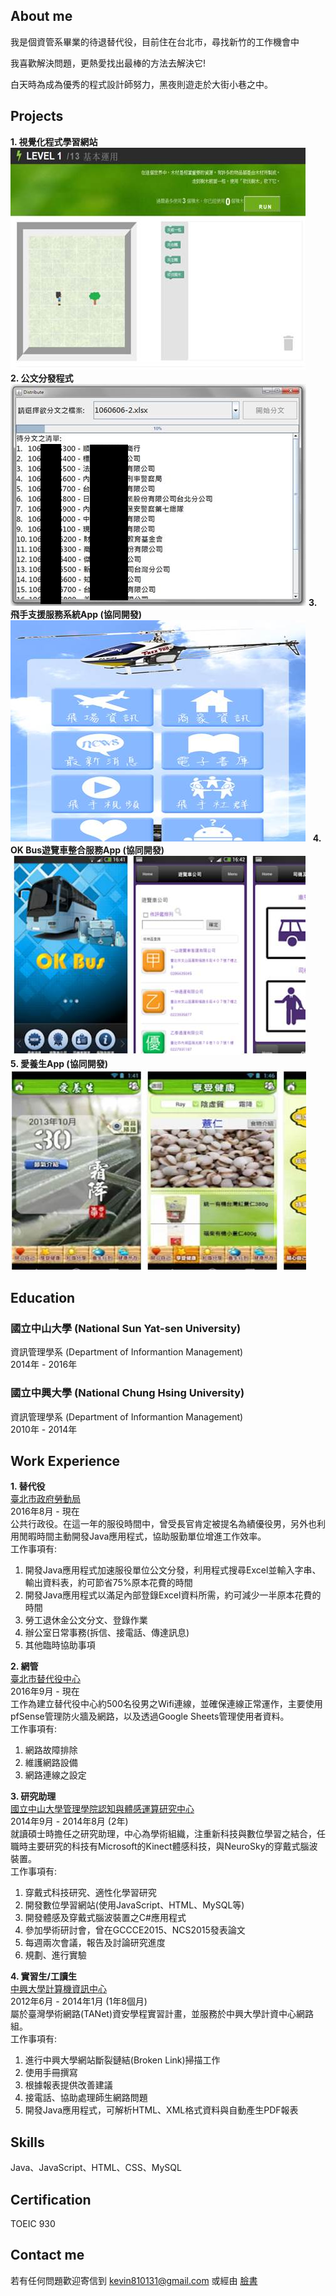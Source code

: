 ## About me
我是個資管系畢業的待退替代役，目前住在台北市，尋找新竹的工作機會中  

我喜歡解決問題，更熱愛找出最棒的方法去解決它!

白天時為成為優秀的程式設計師努力，黑夜則遊走於大街小巷之中。

## Projects
**1. 視覺化程式學習網站**  
[![](LPO.jpg)](https://xyuanlai.github.io/LearnProgrammingOnline/)  
**2. 公文分發程式**  
![](Dis.jpg) 
**3. 飛手支援服務系統App (協同開發)**   
[![](FH.jpg)](https://xyuanlai.github.io/OKBus/)  
**4. OK Bus遊覽車整合服務App (協同開發)**  
[![](OKBus.jpg)](https://play.google.com/store/apps/details?id=nchu.mis.okbus_beta)  
**5. 愛養生App (協同開發)**  
[![](Health.jpg)](https://play.google.com/store/apps/details?id=com.ksi.ihealth)   
 
## Education
### 國立中山大學 (National Sun Yat-sen University)
資訊管理學系 (Department of Informantion Management)  
2014年 - 2016年

### 國立中興大學 (National Chung Hsing University)
資訊管理學系 (Department of Informantion Management)  
2010年 - 2014年
  
  
## Work Experience
**1. 替代役**  
[臺北市政府勞動局](http://bola.gov.taipei)  
2016年8月 - 現在  
公共行政役。在這一年的服役時間中，曾受長官肯定被提名為績優役男，另外也利用閒暇時間主動開發Java應用程式，協助服勤單位增進工作效率。  
工作事項有:
1. 開發Java應用程式加速服役單位公文分發，利用程式搜尋Excel並輸入字串、輸出資料表，約可節省75%原本花費的時間
2. 開發Java應用程式以滿足內部登錄Excel資料所需，約可減少一半原本花費的時間
3. 勞工退休金公文分文、登錄作業
4. 辦公室日常事務(拆信、接電話、傳達訊息)
5. 其他臨時協助事項

**2. 網管**  
[臺北市替代役中心](http://docms.gov.taipei/ct.asp?xItem=94238860&ctNode=13655&mp=121011)  
2016年9月 - 現在  
工作為建立替代役中心約500名役男之Wifi連線，並確保連線正常運作，主要使用pfSense管理防火牆及網路，以及透過Google Sheets管理使用者資料。  
工作事項有:
1. 網路故障排除
2. 維護網路設備
3. 網路連線之設定

**3. 研究助理**  
[國立中山大學管理學院認知與體感運算研究中心](http://cgc.nsysu.edu.tw/bin/home.php)  
2014年9月 - 2014年8月 (2年)  
就讀碩士時擔任之研究助理，中心為學術組織，注重新科技與數位學習之結合，任職時主要研究的科技有Microsoft的Kinect體感科技，與NeuroSky的穿戴式腦波裝置。  
工作事項有:
1. 穿戴式科技研究、適性化學習研究
2. 開發數位學習網站(使用JavaScript、HTML、MySQL等)
3. 開發體感及穿戴式腦波裝置之C#應用程式
4. 參加學術研討會，曾在GCCCE2015、NCS2015發表論文
5. 每週兩次會議，報告及討論研究進度
6. 規劃、進行實驗

**4. 實習生/工讀生**  
[中興大學計算機資訊中心](http://cc.nchu.edu.tw/)  
2012年6月 - 2014年1月 (1年8個月)  
屬於臺灣學術網路(TANet)資安學程實習計畫，並服務於中興大學計資中心網路組。  
工作事項有:
1. 進行中興大學網站斷裂鏈結(Broken Link)掃描工作
2. 使用手冊撰寫
3. 根據報表提供改善建議
4. 接電話、協助處理師生網路問題
5. 開發Java應用程式，可解析HTML、XML格式資料與自動產生PDF報表
  
  
## Skills
Java、JavaScript、HTML、CSS、MySQL
  
  
## Certification
TOEIC 930
  
  
## Contact me
若有任何問題歡迎寄信到 kevin810131@gmail.com 或經由 [臉書](https://www.facebook.com/kevinlaiable)
  

